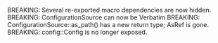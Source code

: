 BREAKING: Several re-exported macro dependencies are now hidden.
BREAKING: ConfigurationSource can now be Verbatim
BREAKING: ConfigurationSource::as_path() has a new return type; AsRef<Path> is gone.
BREAKING: config::Config is no longer exposed.

